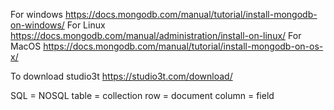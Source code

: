 For windows
https://docs.mongodb.com/manual/tutorial/install-mongodb-on-windows/
For Linux
https://docs.mongodb.com/manual/administration/install-on-linux/
For MacOS
https://docs.mongodb.com/manual/tutorial/install-mongodb-on-os-x/

To download studio3t
https://studio3t.com/download/

SQL    =   NOSQL
table  =  collection
row    = document
column = field
